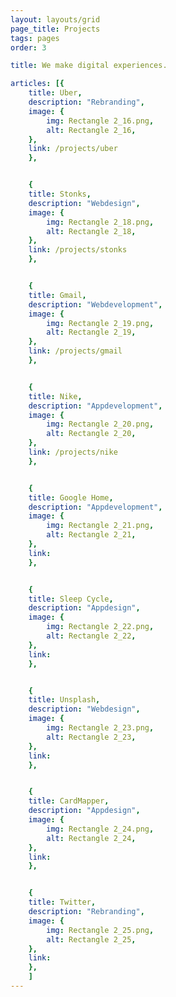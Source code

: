 ```yaml
---
layout: layouts/grid
page_title: Projects
tags: pages
order: 3

title: We make digital experiences.

articles: [{
    title: Uber,
    description: "Rebranding",
    image: {
        img: Rectangle 2_16.png,
        alt: Rectangle 2_16,
    },
    link: /projects/uber
    },


    {
    title: Stonks,
    description: "Webdesign",
    image: {
        img: Rectangle 2_18.png,
        alt: Rectangle 2_18,
    },
    link: /projects/stonks
    },


    {
    title: Gmail,
    description: "Webdevelopment",
    image: {
        img: Rectangle 2_19.png,
        alt: Rectangle 2_19,
    },
    link: /projects/gmail
    },


    {
    title: Nike,
    description: "Appdevelopment",
    image: {
        img: Rectangle 2_20.png,
        alt: Rectangle 2_20,
    },
    link: /projects/nike
    },


    {
    title: Google Home,
    description: "Appdevelopment",
    image: {
        img: Rectangle 2_21.png,
        alt: Rectangle 2_21,
    },
    link: 
    },


    {
    title: Sleep Cycle,
    description: "Appdesign",
    image: {
        img: Rectangle 2_22.png,
        alt: Rectangle 2_22,
    },
    link: 
    },


    {
    title: Unsplash,
    description: "Webdesign",
    image: {
        img: Rectangle 2_23.png,
        alt: Rectangle 2_23,
    },
    link: 
    },


    {
    title: CardMapper,
    description: "Appdesign",
    image: {
        img: Rectangle 2_24.png,
        alt: Rectangle 2_24,
    },
    link: 
    },


    {
    title: Twitter,
    description: "Rebranding",
    image: {
        img: Rectangle 2_25.png,
        alt: Rectangle 2_25,
    },
    link: 
    },
    ]
---
```

